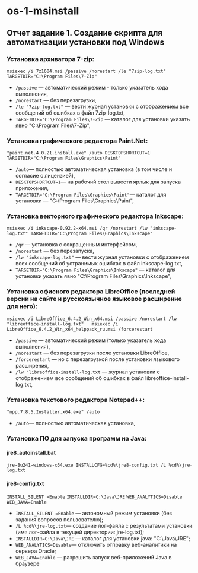 # os-1-msinstall
## Отчет задание 1. Создание скрипта для автоматизации установки под Windows

### Установка архиватора 7-zip:
`msiexec /i 7z1604.msi /passive /norestart /le "7zip-log.txt" TARGETDIR="C:\Program Files\7-Zip"`

 - `/passive` — автоматический режим - только указатель хода выполнения,
 - `/norestart` — без перезагрузки,
 - `/le "7zip-log.txt"` — вести журнал установки с отображением все сообщений об ошибках в файл 7zip-log.txt,
 - `TARGETDIR="C:\Program Files\7-Zip` — каталог для установки указать явно "C:\Program Files\7-Zip",
  
### Установка графического редактора Paint.Net:
`"paint.net.4.0.21.install.exe" /auto DESKTOPSHORTCUT=1 TARGETDIR="C:\Program Files\Graphics\Paint"`

 - `/auto`— полностью автоматическая установка (в том числе и согласие с лицензией),
 - `DESKTOPSHORTCUT=1`— на рабочий стол вывести ярлык для запуска приложения,
 - `TARGETDIR="C:\Program Files\Graphics\Paint"`— каталог для установки — "C:\Program Files\Graphics\Paint",
  
### Установка векторного графического редактора Inkscape:
`msiexec /i inkscape-0.92.2-x64.msi /qr /norestart /lw "inkscape-log.txt" TARGETDIR="C:\Program Files\Graphics\Inkscape"`

 - `/qr` — установка с сокращенным интерфейсом,
 - `/norestart` — без перезапуска,
 - `/lw "inkscape-log.txt"` — вести журнал установки с отображением всех сообщений об устранимых ошибках в файл inkscape-log.txt,
 - `TARGETDIR="C:\Program Files\Graphics\Inkscape"` — каталог для установки указать явно "C:\Program Files\Graphics\Inkscape",
 
### Установка офисного редактора LibreOffice (последней версии на сайте и русскоязычное языковое расширение для него):
`msiexec /i LibreOffice_6.4.2_Win_x64.msi /passive /norestart /lw "libreoffice-install-log.txt"  
msiexec /i LibreOffice_6.4.2_Win_x64_helppack_ru.msi /forcerestart`
  
 - `/passive` — автоматический режим (только указатель хода выполнения),
 - `/norestart` — без перезагрузки после установки LibreOffice, 
 - `/forcerestart` — но с перезагрузкой после установки языкового расширения,
 - `/lw "libreoffice-install-log.txt` — журнал установки с отображением все сообщений об ошибках в файл libreoffice-install-log.txt,
  
### Установка текстового редактора Notepad++:
`"npp.7.8.5.Installer.x64.exe" /auto`

 - `/auto`— полностью автоматическая установка,
   

### Установка ПО для запуска программ на Java:
#### jre8_autoinstall.bat
`jre-8u241-windows-x64.exe INSTALLCFG=%cd%\jre8-config.txt /L %cd%\jre-log.txt`

#### jre8-config.txt
`INSTALL_SILENT =Enable`
`INSTALLDIR=C:\Java\JRE`
`WEB_ANALYTICS=Disable`  
`WEB_JAVA=Enable`
 
 - `INSTALL_SILENT =Enable` — автономный режим установки (без задания вопросов пользователю);
 - `/L %cd%\jre-log.txt`— создание лог-файла с результатами установки (имя лог-файла в текущей директории: jre-log.txt);
 - `INSTALLDIR=C:\Java\JRE` — каталог для установки java: "C:\Java\JRE";
 - `WEB_ANALYTICS=Disable`— отключить отправку веб-аналитики на сервера Oracle;
 - `WEB_JAVA=Enable` — разрешить запуск веб-приложений Java в браузере
